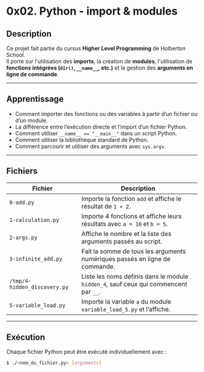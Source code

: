 # 0x02. Python - import & modules

## Description

Ce projet fait partie du cursus **Higher Level Programming** de Holberton School.  
Il porte sur l'utilisation des **imports**, la création de **modules**, l'utilisation de **fonctions intégrées (`dir()`, `__name__`, etc.)** et la gestion des **arguments en ligne de commande**.

---

## Apprentissage

- Comment importer des fonctions ou des variables à partir d’un fichier ou d’un module.
- La différence entre l’exécution directe et l’import d’un fichier Python.
- Comment utiliser `__name__ == "__main__"` dans un script Python.
- Comment utiliser la bibliothèque standard de Python.
- Comment parcourir et utiliser des arguments avec `sys.argv`.

---

## Fichiers

| Fichier                   | Description |
|--------------------------|-------------|
| `0-add.py`               | Importe la fonction `add` et affiche le résultat de `1 + 2`. |
| `1-calculation.py`       | Importe 4 fonctions et affiche leurs résultats avec `a = 10` et `b = 5`. |
| `2-args.py`              | Affiche le nombre et la liste des arguments passés au script. |
| `3-infinite_add.py`      | Fait la somme de tous les arguments numériques passés en ligne de commande. |
| `/tmp/4-hidden_discovery.py` | Liste les noms définis dans le module `hidden_4`, sauf ceux qui commencent par `__`. |
| `5-variable_load.py`     | Importe la variable `a` du module `variable_load_5.py` et l’affiche. |

---

## Exécution

Chaque fichier Python peut être exécuté individuellement avec :

```bash
$ ./<nom_du_fichier.py> [arguments]

